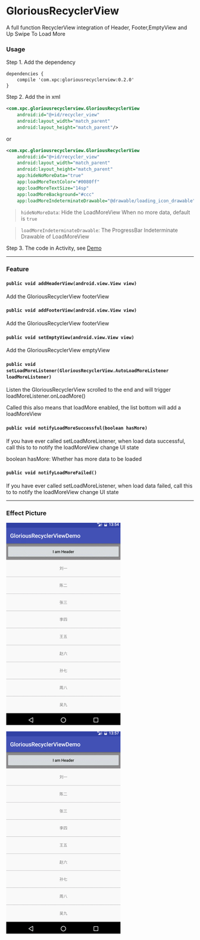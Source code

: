 # GloriousRecyclerView

A full function RecyclerView integration of Header, Footer,EmptyView and Up Swipe To Load More

### Usage

Step 1.  Add the dependency
```
dependencies {
    compile 'com.xpc:gloriousrecyclerview:0.2.0'
}
```

Step 2.  Add the in xml

```xml
<com.xpc.gloriousrecyclerview.GloriousRecyclerView
    android:id="@+id/recycler_view"
    android:layout_width="match_parent"
    android:layout_height="match_parent"/>
```

or

```xml
<com.xpc.gloriousrecyclerview.GloriousRecyclerView
    android:id="@+id/recycler_view"
    android:layout_width="match_parent"
    android:layout_height="match_parent"
    app:hideNoMoreData="true"
    app:loadMoreTextColor="#0080ff"
    app:loadMoreTextSize="14sp"
    app:loadMoreBackground="#ccc"
    app:loadMoreIndeterminateDrawable="@drawable/loading_icon_drawable"/>
```

> `hideNoMoreData`: Hide the LoadMoreView When no more data, default is `true`

> `loadMoreIndeterminateDrawable`: The ProgressBar Indeterminate Drawable of LoadMoreView

Step 3.  The code in Activity, see [Demo](./app/src/main/java/com/xpc/gloriousrecyclerviewdemo/GloriousActivity.java)

---
### Feature

#### `public void addHeaderView(android.view.View view)`
Add the GloriousRecyclerView footerView 

#### `public void addFooterView(android.view.View view)`
Add the GloriousRecyclerView footerView

#### `public void setEmptyView(android.view.View view)`
Add the GloriousRecyclerView emptyView

#### `public void setLoadMoreListener(GloriousRecyclerView.AutoLoadMoreListener loadMoreListener)`
Listen the GloriousRecyclerView scrolled to the end and will trigger loadMoreListener.onLoadMore()

Called this also means that loadMore enabled, the list bottom will add a loadMoreView
 
#### `public void notifyLoadMoreSuccessful(boolean hasMore)`
If you have ever called setLoadMoreListener, when load data successful, call this to to notify the loadMoreView change UI state

boolean hasMore: Whether has more data to be loaded

#### `public void notifyLoadMoreFailed()`
If you have ever called setLoadMoreListener, when load data failed, call this to to notify the loadMoreView change UI state

---
### Effect Picture

![](./GloriousRecyclerView.gif)

![](./GloriousRecyclerView2.gif)

